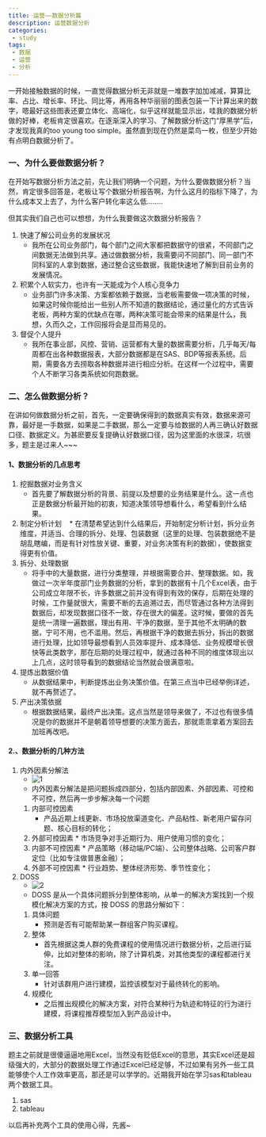 ```yaml
---
title: 运营——数据分析篇
description: 运营数据分析
categories:
 - study
tags:
 - 数据
 - 运营
 - 分析
---
```



一开始接触数据的时候，一直觉得数据分析无非就是一堆数字加加减减，算算比率、占比、增长率、环比、同比等，再用各种华丽丽的图表包装一下计算出来的数字，嗯最好这些图表还要立体化、高端化，似乎这样就能显示出，哇我的数据分析做的好棒，老板肯定很喜欢。在逐渐深入的学习、了解数据分析这门“厚黑学”后，才发现我真的too young too simple。虽然直到现在仍然是菜鸟一枚，但至少开始有点明白数据分析了。

### 一、为什么要做数据分析？
在开始写数据分析方法之前，先让我们明确一个问题，为什么要做数据分析？当然，肯定很多回答是，老板让写个数据分析报告啊，为什么这月的指标下降了，为什么成本又上去了，为什么客户转化率这么低……..

但其实我们自己也可以想想，为什么我要做这次数据分析报告？

1. 快速了解公司业务的发展状况
    * 我所在公司业务部门，每个部门之间大家都把数据守的很紧，不同部门之间数据无法做到共享。通过做数据分析，我需要问不同部门、同一部门不同科室的人拿到数据，通过整合这些数据，我能快速地了解到目前业务的发展情况。
2. 积累个人软实力，也许有一天能成为个人核心竞争力
    * 业务部门许多决策、方案都依赖于数据，当老板需要做一项决策的时候，如果这时候你能给出一些别人所不知道的数据结论，通过量化的方式告诉老板，两种方案的优缺点在哪，两种决策可能会带来的结果是什么，我想，久而久之，工作回报将会是显而易见的。
3. 督促个人提升
    * 我所在事业部，风控、营销、运营都有大量的数据需要分析，几乎每天/每周都在出各种数据报表，大部分数据都是在SAS、BDP等报表系统。后期，需要各方去捞取各种数据并进行相应分析。在这样一个过程中，需要个人不断学习各类系统如何跑数据。
    
### 二、怎么做数据分析？
在讲如何做数据分析之前，首先，一定要确保得到的数据真实有效，数据来源可靠，最好是一手数据，如果是二手数据，那么一定要与给数据的人再三确认好数据口径、数据定义。为甚麽要反复提确认好数据口径，因为这里面的水很深，坑很多，题主是过来人~~~

#### 1、数据分析的几点思考
1. 挖掘数据对业务含义
    * 首先要了解数据分析的背景、前提以及想要的业务结果是什么。这一点也正是数据分析最开始的初衷，知道决策领导想看什么，希望看到什么结果。
2. 制定分析计划
    * 在清楚希望达到什么结果后，开始制定分析计划，拆分业务维度，并适当、合理的拆分、处理、包装数据（这里的处理、包装数据绝不是胡乱瞎编，而是有针对性放关键、重要，对业务决策有利的数据），使数据变得更有价值。
3. 拆分、处理数据
    * 将手中的大量数据，进行分类整理，并根据需要合并、整理数据。如，我做过一次半年度部门业务数据的分析，拿到的数据有十几个Excel表，由于公司成立年限不长，许多数据之前并没有得到有效的保存，后期在处理的时候，工作量就很大，需要不断的去追溯过去，而尽管通过各种方法得到数据后，却发现数据口径不一致，存在很大的偏差。这时候，要做的首先是统一清理一遍数据，理出有用、干净的数据，至于其他不太明确的数据，宁可不用，也不滥用。然后，再根据干净的数据去拆分，拆出的数据进行处理，比如领导最想看到人员效率提升、成本降低、业务规模增长很快等此类数字，那在后期的处理过程中，就通过各种不同的维度体现出以上几点，这时领导看到的数据结论当然就会很满意啦。
4. 提炼出数据价值
    * 从数据结果中，判断提炼出业务决策价值。在第三点当中已经举例详述，就不再赘述了。
5. 产出决策依据
    * 根据数据结果，最终产出决策。这点当然是领导来做了，不过也有很多情况是你的数据并不是朝着领导想要的决策方面去，那就乖乖拿着方案回去加班再改吧。

#### 2.、数据分析的几种方法
1. 内外因素分解法
    * ![1](https://maggienning.github.io/assets/images/posts/2018-04-02-operation-data-analysis/1.png)
    * 内外因素分解法是把问题拆成四部分，包括内部因素、外部因素、可控和不可控，然后再一步步解决每一个问题
    1. 内部可控因素
        * 产品近期上线更新、市场投放渠道变化、产品粘性、新老用户留存问题、核心目标的转化；
    2. 外部可控因素
            * 市场竞争对手近期行为、用户使用习惯的变化；
    3. 内部不可控因素
            * 产品策略（移动端/PC端）、公司整体战略、公司客户群定位（比如专注做普惠金融）；
    4. 外部不可控因素
            * 行业趋势、整体经济形势、季节性变化；
2. DOSS
    * ![2](https://maggienning.github.io/assets/images/posts/2018-04-02-operation-data-analysis/2.png)
    * DOSS 是从一个具体问题拆分到整体影响，从单一的解决方案找到一个规模化解决方案的方式，按 DOSS 的思路分解如下：
    1. 具体问题
        * 预测是否有可能帮助某一群组客户购买课程。
    2. 整体
        * 首先根据这类人群的免费课程的使用情况进行数据分析，之后进行延伸，比如对整体的影响，除了计算机类，对其他类型的课程都进行关注。
    3. 单一回答
        * 针对该群用户进行建模，监控该模型对于最终转化的影响。
    4. 规模化
        * 之后推出规模化的解决方案，对符合某种行为轨迹和特征的行为进行建模，将课程推荐模型加入到产品设计中。
 
### 三、数据分析工具
题主之前就是很傻逼逼地用Excel，当然没有贬低Excel的意思，其实Excel还是超级强大的，大部分的数据处理工作通过Excel已经足够，不过如果有另外一些工具能够使个人工作效率更高，那还是可以学学的。近期我开始在学习sas和tableau两个数据工具。

1. sas
2. tableau

以后再补充两个工具的使用心得，先酱~
 
